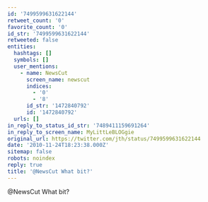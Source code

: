 ```yaml
---
id: '7499599631622144'
retweet_count: '0'
favorite_count: '0'
id_str: '7499599631622144'
retweeted: false
entities:
  hashtags: []
  symbols: []
  user_mentions:
    - name: NewsCut
      screen_name: newscut
      indices:
        - '0'
        - '8'
      id_str: '1472840792'
      id: '1472840792'
  urls: []
in_reply_to_status_id_str: '7489411159691264'
in_reply_to_screen_name: MyLittLeBLOGgie
original_url: https://twitter.com/jth/status/7499599631622144
date: '2010-11-24T18:23:38.000Z'
sitemap: false
robots: noindex
reply: true
title: '@NewsCut What bit?'
---
```


@NewsCut What bit?